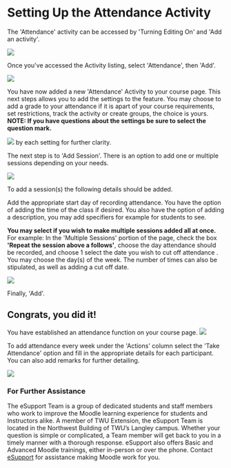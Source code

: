 # Setting Up the Attendance Activity

The 'Attendance' activity can be accessed by 'Turning Editing On' and 'Add an activity'.

![](/assets/attendance-1.png)

Once you've accessed the Activity listing, select 'Attendance', then 'Add'.

![](/assets/attendance-2.png)

You have now added a new 'Attendance' Activity to your course page. This next steps allows you to add the settings to the feature. You may choose to add a grade to your attendance if it is apart of your course requirements, set restrictions, track the activity or create groups, the choice is yours. **NOTE: If you have questions about the settings be sure to select the question mark.**

![](/assets/attendance-3.png) by each setting for further clarity.

The next step is to 'Add Session'. There is an option to add one or multiple sessions depending on your needs.

![](/assets/attendance-4.png)

To add a session\(s\) the following details should be added.

Add the appropriate start day of recording attendance.
You have the option of adding the time of the class if desired.
You also have the option of adding a description, you may add specifiers for example for students to see.

**You may select if you wish to make multiple sessions added all at once.**
For example: In the 'Multiple Sessions' portion of the page, check the box **'Repeat the session above a follows'**, choose the day attendance should be recorded, and choose 1 select the date you wish to cut off attendance .
You may choose the day\(s\) of the week.
The number of times can also be stipulated, as well as adding a cut off date.

![](/assets/attendance-5.png)

Finally, 'Add'.

## Congrats, you did it!
You have established an attendance function on your course page.
![](/assets/attendance-6.png)

To add attendance every week under the 'Actions' column select the 'Take Attendance' option and fill in the appropriate details for each participant. You can also add remarks for further detailing.

![](/assets/attendance-7.png)

### For Further Assistance

The eSupport Team is a group of dedicated students and staff members who work to improve the Moodle learning experience for students and Instructors alike. A member of TWU Extension, the eSupport Team is located in the Northwest Building of TWU’s Langley campus. Whether your question is simple or complicated, a Team member will get back to you in a timely manner with a thorough response. eSupport also offers Basic and Advanced Moodle trainings, either in-person or over the phone. Contact [eSupport](https://trinitywestern.teamdynamix.com/TDClient/Requests/ServiceDet?ID=16141) for assistance making Moodle work for you.
